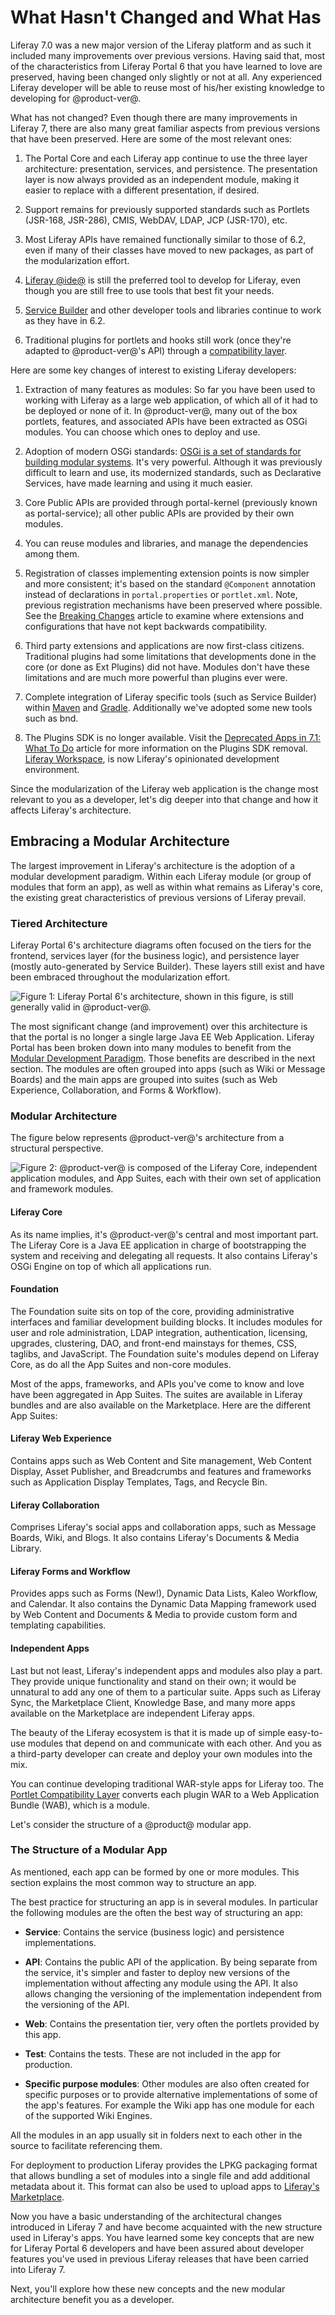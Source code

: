 # What Hasn't Changed and What Has [](id=whats-changed-and-what-hasnt)

Liferay 7.0 was a new major version of the Liferay platform and as such it
included many improvements over previous versions. Having said that, most of the
characteristics from Liferay Portal 6 that you have learned to love are
preserved, having been changed only slightly or not at all. Any experienced
Liferay developer will be able to reuse most of his/her existing knowledge to
developing for @product-ver@.

What has not changed? Even though there are many improvements in Liferay 7,
there are also many great familiar aspects from previous versions that have been
preserved. Here are some of the most relevant ones:

1. The Portal Core and each Liferay app continue to use the three layer
architecture: presentation, services, and persistence. The presentation layer is
now always provided as an independent module, making it easier to replace with a
different presentation, if desired.

2. Support remains for previously supported standards such as Portlets
(JSR-168, JSR-286), CMIS, WebDAV, LDAP, JCP (JSR-170), etc.

3. Most Liferay APIs have remained functionally similar to those of 6.2, even if
many of their classes have moved to new packages, as part of the modularization
effort.

4. [Liferay @ide@](/develop/tutorials/-/knowledge_base/7-1/liferay-ide)
is still the preferred tool to develop for Liferay, even though you are still
free to use tools that best fit your needs.

5. [Service Builder](/develop/tutorials/-/knowledge_base/7-1/service-builder)
and other developer tools and libraries continue to work as they have in 6.2.

6. Traditional plugins for portlets and hooks still work (once they're
adapted to @product-ver@'s API) through a [compatibility layer](/develop/tutorials/-/knowledge_base/7-1/using-the-wab-generator).

Here are some key changes of interest to existing Liferay developers:

1. Extraction of many features as modules: So far you have been used to
working with Liferay as a large web application, of which all of it had to be
deployed or none of it. In @product-ver@, many out of the box portlets,
features, and associated APIs have been extracted as OSGi modules. You can
choose which ones to deploy and use.

2. Adoption of modern OSGi standards:
[OSGi is a set of standards for building modular systems](/develop/tutorials/-/knowledge_base/7-1/modularity-and-osgi).
It's very powerful. Although it was previously difficult to learn and use, its
modernized standards, such as Declarative Services, have made learning and using
it much easier.

3. Core Public APIs are provided through portal-kernel (previously known as 
portal-service); all other public APIs are provided by their own modules.

4. You can reuse modules and libraries, and manage the dependencies among
them.

5. Registration of classes implementing extension points is now simpler and more
consistent; it's based on the standard `@Component` annotation instead of
declarations in `portal.properties` or `portlet.xml`. Note, previous
registration mechanisms have been preserved where possible. See the
[Breaking Changes](/develop/reference/-/knowledge_base/7-1/breaking-changes)
article to examine where extensions and configurations that have not kept
backwards compatibility.

6. Third party extensions and applications are now first-class citizens.
Traditional plugins had some limitations that developments done in the core (or
done as Ext Plugins) did not have. Modules don't have these limitations and are
much more powerful than plugins ever were.

7. Complete integration of Liferay specific tools (such as Service
Builder) within [Maven](/develop/tutorials/-/knowledge_base/7-1/maven)
and [Gradle](/develop/reference/-/knowledge_base/7-1/gradle).
Additionally we've adopted some new tools such as bnd.

8. The Plugins SDK is no longer available. Visit the
[Deprecated Apps in 7.1: What To Do](/discover/deployment/-/knowledge_base/7-1/deprecated-apps-in-7-1-what-to-do#foundation)
article for more information on the Plugins SDK removal.
[Liferay Workspace](/develop/tutorials/-/knowledge_base/7-1/liferay-workspace),
is now Liferay's opinionated development environment.

Since the modularization of the Liferay web application is the change most
relevant to you as a developer, let's dig deeper into that change and how it
affects Liferay's architecture.

## Embracing a Modular Architecture [](id=embracing-a-modular-architecture)

The largest improvement in Liferay's architecture is the adoption of a modular
development paradigm. Within each Liferay module (or group of modules that form
an app), as well as within what remains as Liferay's core, the existing great
characteristics of previous versions of Liferay prevail.

### Tiered Architecture [](id=tiered-architecture)

Liferay Portal 6's architecture diagrams often focused on the tiers for the
frontend, services layer (for the business logic), and persistence layer (mostly
auto-generated by Service Builder). These layers still exist and have been
embraced throughout the modularization effort.

![Figure 1: Liferay Portal 6's architecture, shown in this figure, is still generally valid in @product-ver@.](../../images/from-liferay-6-liferay-6-architecture.png)

The most significant change (and improvement) over this architecture is that the
portal is no longer a single large Java EE Web Application. Liferay Portal has
been broken down into many modules to benefit from the
[Modular Development Paradigm](/develop/tutorials/-/knowledge_base/7-1/the-benefits-of-modularity).
Those benefits are described in the next section. The modules are often grouped
into apps (such as Wiki or Message Boards) and the main apps are grouped into
suites (such as Web Experience, Collaboration, and Forms & Workflow).

### Modular Architecture [](id=modular-architecture)

The figure below represents @product-ver@'s architecture from a structural
perspective.

![Figure 2: @product-ver@ is composed of the Liferay Core, independent application modules, and App Suites, each with their own set of application and framework modules.](../../images/from-liferay-6-core-suites-and-apps.png)

#### Liferay Core [](id=liferay-core)

As its name implies, it's @product-ver@'s central and most important part. The
Liferay Core is a Java EE application in charge of bootstrapping the system and
receiving and delegating all requests. It also contains Liferay's OSGi Engine on
top of which all applications run.

#### Foundation [](id=foundation)

The Foundation suite sits on top of the core, providing administrative
interfaces and familiar development building blocks. It includes modules for
user and role administration, LDAP integration, authentication, licensing,
upgrades, clustering, DAO, and front-end mainstays for themes, CSS, taglibs, and
JavaScript. The Foundation suite's modules depend on Liferay Core, as do all the
App Suites and non-core modules.

Most of the apps, frameworks, and APIs you've come to know and love have been
aggregated in App Suites. The suites are available in Liferay bundles and are
also available on the Marketplace. Here are the different App Suites:

#### Liferay Web Experience [](id=liferay-web-experience)

Contains apps such as Web Content and Site management, Web Content Display,
Asset Publisher, and Breadcrumbs and features and frameworks such as Application
Display Templates, Tags, and Recycle Bin.

#### Liferay Collaboration [](id=liferay-collaboration)

Comprises Liferay's social apps and collaboration apps, such as Message Boards,
Wiki, and Blogs. It also contains Liferay's Documents & Media Library.

#### Liferay Forms and Workflow [](id=liferay-forms-and-workflow)

Provides apps such as Forms (New!), Dynamic Data Lists, Kaleo Workflow, and
Calendar. It also contains the Dynamic Data Mapping framework used by Web
Content and Documents & Media to provide custom form and templating
capabilities.

#### Independent Apps [](id=independent-apps)

Last but not least, Liferay's independent apps and modules also play a part.
They provide unique functionality and stand on their own; it would be unnatural
to add any one of them to a particular suite. Apps such as Liferay Sync, the
Marketplace Client, Knowledge Base, and many more apps available on the
Marketplace are independent Liferay apps.

The beauty of the Liferay ecosystem is that it is made up of simple easy-to-use
modules that depend on and communicate with each other. And you as a third-party
developer can create and deploy your own modules into the mix.

You can continue developing traditional WAR-style apps for Liferay too.
The [Portlet Compatibility Layer](/develop/tutorials/-/knowledge_base/7-1/using-the-wab-generator)
converts each plugin WAR to a Web Application Bundle (WAB), which is a module. 

Let's consider the structure of a @product@ modular app.

### The Structure of a Modular App [](id=the-structure-of-an-app)

As mentioned, each app can be formed by one or more modules. This section
explains the most common way to structure an app.

The best practice for structuring an app is in several modules. In particular
the following modules are the often the best way of structuring an app:

* **Service**: Contains the service (business logic) and persistence
implementations.

* **API**: Contains the public API of the application. By being separate from 
the service, it's simpler and faster to deploy new versions of the
implementation without affecting any module using the API. It also allows
changing the versioning of the implementation independent from the versioning of
the API.

* **Web**: Contains the presentation tier, very often the portlets provided by 
this app.

* **Test**: Contains the tests. These are not included in the app for
production.

* **Specific purpose modules**: Other modules are also often created for
specific purposes or to provide alternative implementations of some of the app's
features. For example the Wiki app has one module for each of the supported Wiki
Engines.

All the modules in an app usually sit in folders next to each other in the
source to facilitate referencing them.

For deployment to production Liferay provides the LPKG packaging format that
allows bundling a set of modules into a single file and add additional metadata
about it. This format can also be used to upload apps to [Liferay's
Marketplace](http://marketplace.liferay.com).

Now you have a basic understanding of the architectural changes introduced in
Liferay 7 and have become acquainted with the new structure used in Liferay's
apps. You have learned some key concepts that are new for Liferay Portal 6
developers and have been assured about developer features you've used in
previous Liferay releases that have been carried into Liferay 7.

Next, you'll explore how these new concepts and the new modular architecture
benefit you as a developer.
